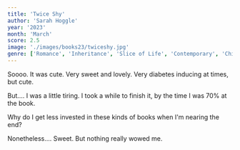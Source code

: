```yaml
---
title: 'Twice Shy'
author: 'Sarah Hoggle'
year: '2023'
month: 'March'
score: 2.5
image: './images/books23/twiceshy.jpg'
genre: ['Romance', 'Inheritance', 'Slice of Life', 'Contemporary', 'Chick Lit']
---
```


Soooo. It was cute. Very sweet and lovely. Very diabetes inducing at times, but cute.

But.... I was a little tiring. I took a while to finish it, by the time I was 70% at the book.

Why do I get less invested in these kinds of books when I'm nearing the end?

Nonetheless.... Sweet. But nothing really wowed me.
